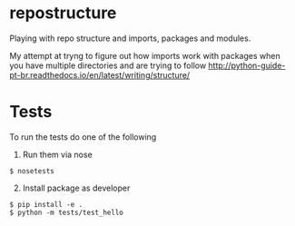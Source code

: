 # repostructure
Playing with repo structure and imports, packages and modules.

My attempt at tryng to figure out how imports work with packages when you have multiple directories and are trying to follow 
http://python-guide-pt-br.readthedocs.io/en/latest/writing/structure/

# Tests
To run the tests do one of the following 

1. Run them via nose
```
$ nosetests
```
2. Install package as developer
```
$ pip install -e .
$ python -m tests/test_hello
```
